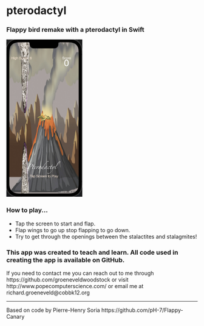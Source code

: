 # pterodactyl

<h3>
Flappy bird remake with a pterodactyl in Swift
</h3>
<img src="https://github.com/groeneveldwoodstock/pterodactyl/blob/main/pterodactyl1.png" alt="Screen Shot" style="width:200px;">
<h3>
How to play... 
</h3>
<ul>
  <li>Tap the screen to start and flap.</li>
  <li>Flap wings to go up stop flapping to go down.</li>
  <li>Try to get through the openings between the stalactites and stalagmites!</li>
</ul>

<h3>
This app was created to teach and learn. All code used in creating the app is available on GitHub.
</h3>
<p>If you need to contact me you can reach out to me through https://github.com/groeneveldwoodstock or visit http://www.popecomputerscience.com/ or email me at richard.groeneveld@cobbk12.org 
</p>
<hr>
<p>
Based on code by Pierre-Henry Soria
https://github.com/pH-7/Flappy-Canary
</p>
  </body>
